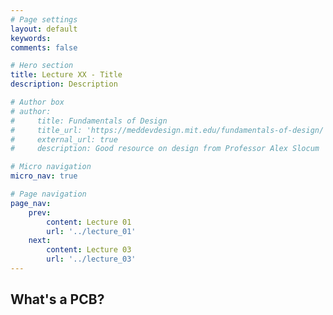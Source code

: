 ```yaml
---
# Page settings
layout: default
keywords:
comments: false

# Hero section
title: Lecture XX - Title
description: Description

# Author box
# author:
#     title: Fundamentals of Design
#     title_url: 'https://meddevdesign.mit.edu/fundamentals-of-design/'
#     external_url: true
#     description: Good resource on design from Professor Alex Slocum

# Micro navigation
micro_nav: true

# Page navigation
page_nav:
    prev:
        content: Lecture 01
        url: '../lecture_01'
    next:
        content: Lecture 03
        url: '../lecture_03'
---
```


## What's a PCB?